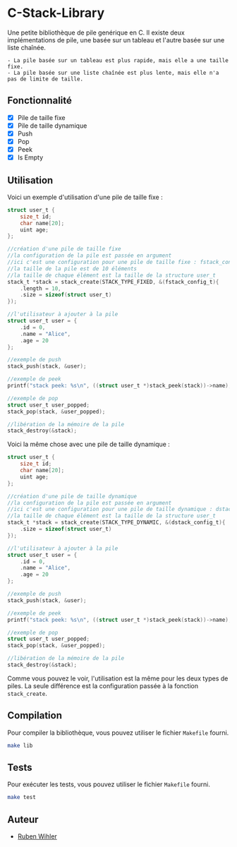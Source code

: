 # C-Stack-Library

Une petite bibliothèque de pile genérique en C.
Il existe deux implémentations de pile, une basée sur un tableau et l'autre basée sur une liste chaînée.

    - La pile basée sur un tableau est plus rapide, mais elle a une taille fixe.
    - La pile basée sur une liste chaînée est plus lente, mais elle n'a pas de limite de taille.

## Fonctionnalité

- [x] Pile de taille fixe
- [x] Pile de taille dynamique
- [x] Push
- [x] Pop
- [x] Peek
- [x] Is Empty

## Utilisation

Voici un exemple d'utilisation d'une pile de taille fixe :

```c
struct user_t {
    size_t id;
    char name[20];
    uint age;
};

//création d'une pile de taille fixe
//la configuration de la pile est passée en argument
//ici c'est une configuration pour une pile de taille fixe : fstack_config_t
//la taille de la pile est de 10 éléments
//la taille de chaque élément est la taille de la structure user_t
stack_t *stack = stack_create(STACK_TYPE_FIXED, &(fstack_config_t){
    .length = 10, 
    .size = sizeof(struct user_t)
});

//l'utilisateur à ajouter à la pile
struct user_t user = {
    .id = 0,
    .name = "Alice",
    .age = 20
};

//exemple de push
stack_push(stack, &user);

//exemple de peek
printf("stack peek: %s\n", ((struct user_t *)stack_peek(stack))->name);

//exemple de pop
struct user_t user_popped;
stack_pop(stack, &user_popped);

//libération de la mémoire de la pile
stack_destroy(&stack);

```

Voici la même chose avec une pile de taille dynamique :

```c
struct user_t {
    size_t id;
    char name[20];
    uint age;
};

//création d'une pile de taille dynamique
//la configuration de la pile est passée en argument
//ici c'est une configuration pour une pile de taille dynamique : dstack_config_t
//la taille de chaque élément est la taille de la structure user_t
stack_t *stack = stack_create(STACK_TYPE_DYNAMIC, &(dstack_config_t){
    .size = sizeof(struct user_t)
});

//l'utilisateur à ajouter à la pile
struct user_t user = {
    .id = 0,
    .name = "Alice",
    .age = 20
};

//exemple de push
stack_push(stack, &user);

//exemple de peek
printf("stack peek: %s\n", ((struct user_t *)stack_peek(stack))->name);

//exemple de pop
struct user_t user_popped;
stack_pop(stack, &user_popped);

//libération de la mémoire de la pile
stack_destroy(&stack);
```

Comme vous pouvez le voir, l'utilisation est la même pour les deux types de piles.
La seule différence est la configuration passée à la fonction `stack_create`.

## Compilation

Pour compiler la bibliothèque, vous pouvez utiliser le fichier `Makefile` fourni.

```bash
make lib
```

## Tests

Pour exécuter les tests, vous pouvez utiliser le fichier `Makefile` fourni.

```bash
make test
```

## Auteur

- [Ruben Wihler](https://github.com/RubenWihler)
